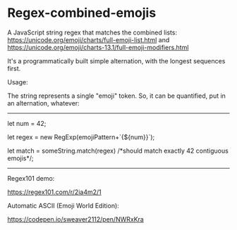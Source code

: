# Regex-combined-emojis
A JavaScript string regex that matches the combined lists:
https://unicode.org/emoji/charts/full-emoji-list.html and https://unicode.org/emoji/charts-13.1/full-emoji-modifiers.html

It's a programmatically built simple alternation, with the longest sequences first. 

Usage:

The string represents a single "emoji" token.  So, it can be quantified, put in an alternation, whatever:

---------------------------------------------------
let num = 42;

let regex = new RegExp(emojiPattern+\`{${num}}\`);

let match = someString.match(regex) /\*should match exactly 42 contiguous emojis\*/; 

----------------------------------------------------

Regex101 demo:

https://regex101.com/r/2ia4m2/1

Automatic ASCII (Emoji World Edition):

https://codepen.io/sweaver2112/pen/NWRxKra
